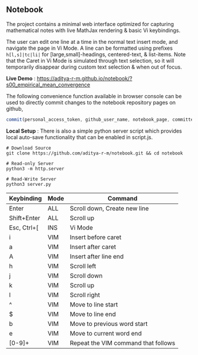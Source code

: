 ## Notebook

The project contains a minimal web interface optimized for capturing mathematical notes with live MathJax rendering & basic Vi keybindings.

The user can edit one line at a time in the normal text insert mode, and navigate the page in Vi Mode. A line can be formatted using prefixes `h[l,s]|tc|li|` for [large,small]-headings, centered-text, & list-items.
Note that the Caret in Vi Mode is simulated through text selection, so it will temporarily disappear during custom text selection & when out of focus.


**Live Demo** : https://aditya-r-m.github.io/notebook/?s00_empirical_mean_convergence

The following convenience function available in browser console can be used to directly commit changes to the notebook repository pages on github,
```js
commit(personal_access_token, github_user_name, notebook_page, committer_name, committer_email, commit_message);
```


**Local Setup** : There is also a simple python server script which provides local auto-save functionality that can be enabled in script.js.

```console
# Download Source
git clone https://github.com/aditya-r-m/notebook.git && cd notebook

# Read-only Server
python3 -m http.server

# Read-Write Server
python3 server.py
```


| Keybinding | Mode | Command |
| ---------- | ---- | ------- |
| Enter | ALL | Scroll down, Create new line |
| Shift+Enter | ALL | Scroll up |
| Esc, Ctrl+[ | INS | Vi Mode |
| i | VIM | Insert before caret |
| a | VIM | Insert after caret |
| A | VIM | Insert after line end |
| h | VIM | Scroll left |
| j | VIM | Scroll down |
| k | VIM | Scroll up |
| l | VIM | Scroll right |
| ^ | VIM | Move to line start |
| $ | VIM | Move to line end |
| b | VIM | Move to previous word start |
| e | VIM | Move to current word end |
| [0-9]+ | VIM | Repeat the VIM command that follows |adityamrtm@penguin:~/notebook$ 
